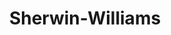 ---
title: "Sherwin-Williams"
url: /salem/sherwin-williams-commercial-street-southeast/
shop: paint
---